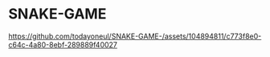 # SNAKE-GAME


https://github.com/todayoneul/SNAKE-GAME-/assets/104894811/c773f8e0-c64c-4a80-8ebf-289889f40027
